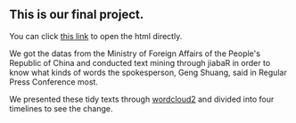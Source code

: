 ## This is our final project.

You can click [this link](https://jouanc99.github.io/final_project/wordscloud.html) to open the html directly.

We got the datas from the Ministry of Foreign Affairs of the People's Republic of China and conducted text mining through jiabaR in order to know what kinds of words the spokesperson, Geng Shuang, said in Regular Press Conference most.

We presented these tidy texts through [wordcloud2](https://github.com/dupadhyaya/Ranalytics18/blob/master/48c-TM/worldcloud2.R) and divided into four timelines to see the change.

